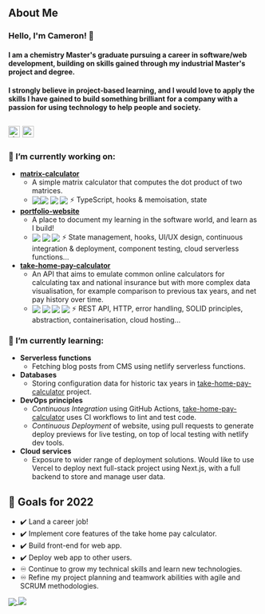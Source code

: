 ## About Me
### Hello, I'm Cameron! 👋
#### I am a chemistry Master's graduate pursuing a career in software/web development, building on skills gained through my industrial Master's project and degree. 

#### I strongly believe in project-based learning, and I would love to apply the skills I have gained to build something brilliant for a company with a passion for using technology to help people and society.
 <a href="https://www.linkedin.com/in/cameron-mackenzie1999/" target="_blank"><img alt="linkedin | LinkedIn" height="23px" src="https://img.shields.io/badge/LinkedIn-0077B5?style=for-the-badge&logo=linkedin&logoColor=white" /></a> <a href="https://www.cameronmackenzie.dev" target="_blank"><img alt="website link" height="23px" src="https://img.shields.io/badge/Website-10b981?style=for-the-badge&logo=&logoColor=white" /></a>  
---
### 🔭 I’m currently working on:
- [**matrix-calculator**]()
	- A simple matrix calculator that computes the dot product of two matrices.
	- <img align="center" src="https://img.shields.io/badge/react-%2320232a.svg?style=for-the-badge&logo=react&logoColor=%2361DAFB" /><img align="center" src="https://img.shields.io/badge/typescript-%23007ACC.svg?style=for-the-badge&logo=typescript&logoColor=white" /> <img align="center" src="https://img.shields.io/badge/tailwindcss-%2338B2AC.svg?style=for-the-badge&logo=tailwind-css&logoColor=white" /> <img align="center" src="https://img.shields.io/badge/netlify-%23000000.svg?style=for-the-badge&logo=netlify&logoColor=#00C7B7" /> ⚡ TypeScript, hooks & memoisation, state
- [**portfolio-website**](https://github.com/CameronMackenzie99/portfolio-website) 
	- A place to document my learning in the software world, and learn as I build!
	- <img align="center" src="https://img.shields.io/badge/react-%2320232a.svg?style=for-the-badge&logo=react&logoColor=%2361DAFB" /> <img align="center" src="https://img.shields.io/badge/tailwindcss-%2338B2AC.svg?style=for-the-badge&logo=tailwind-css&logoColor=white" /> <img align="center" src="https://img.shields.io/badge/netlify-%23000000.svg?style=for-the-badge&logo=netlify&logoColor=#00C7B7" /> ⚡ State management, hooks, UI/UX design, continuous integration & deployment, component testing, cloud serverless functions...
- [**take-home-pay-calculator**](https://github.com/CameronMackenzie99/take-home-pay-calculator)
	- An API that aims to emulate common online calculators for calculating tax and national insurance but with more complex data visualisation, for example comparison to previous tax years, and net pay history over time.
	- <img align="center" src="https://img.shields.io/badge/python-3670A0?style=for-the-badge&logo=python&logoColor=ffdd54" /> <img align="center" src="https://img.shields.io/badge/FastAPI-005571?style=for-the-badge&logo=fastapi" /> <img align="center" src="https://img.shields.io/badge/docker-%230db7ed.svg?style=for-the-badge&logo=docker&logoColor=white" /> <img align="center" src="https://img.shields.io/badge/AWS-%23FF9900.svg?style=for-the-badge&logo=amazon-aws&logoColor=white" /> ⚡ REST API, HTTP, error handling, SOLID principles, abstraction, containerisation, cloud hosting...
	
### 🌱 I’m currently learning:
- **Serverless functions**
	- Fetching blog posts from CMS using netlify serverless functions.
- **Databases**
	- Storing configuration data for historic tax years in [take-home-pay-calculator](https://github.com/CameronMackenzie99/take-home-pay-calculator) project.
- **DevOps principles**
	- _Continuous Integration_ using GitHub Actions, [take-home-pay-calculator](https://github.com/CameronMackenzie99/take-home-pay-calculator) uses CI workflows to lint and test code. 
	- _Continuous Deployment_ of website, using pull requests to generate deploy previews for live testing, on top of local testing with netlify dev tools.
- **Cloud services**
	- Exposure to wider range of deployment solutions. Would like to use Vercel to deploy next full-stack project using Next.js, with a full backend to store and manage user data.

## 🥅 Goals for 2022
- ✔️ Land a career job!
- ✔️ Implement core features of the take home pay calculator.
- ✔️ Build front-end for web app.
- ✔️ Deploy web app to other users.
- ♾️ Continue to grow my technical skills and learn new technologies.
- ♾️ Refine my project planning and teamwork abilities with agile and SCRUM methodologies.

<a href="https://github.com/anuraghazra/github-readme-stats">
  <img align="center" src="https://github-readme-stats.vercel.app/api?username=CameronMackenzie99&theme=dark&show_icons=true" />
</a>
<a href="https://github.com/anuraghazra/github-readme-stats">
  <img align="top" src="https://github-readme-stats.vercel.app/api/top-langs/?username=CameronMackenzie99&hide=html&layout=compact&theme=dark" />
</a>
<!--
**CameronMackenzie99/CameronMackenzie99** is a ✨ _special_ ✨ repository because its `README.md` (this file) appears on your GitHub profile.

Here are some ideas to get you started:

- 🔭 I’m currently working on ...
- 🌱 I’m currently learning ...
- 👯 I’m looking to collaborate on ...
- 🤔 I’m looking for help with ...
- 💬 Ask me about ...
- 📫 How to reach me: ...
- 😄 Pronouns: ...
- ⚡ Fun fact: ...
-->
